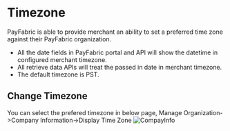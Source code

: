 # Timezone
PayFabric is able to provide merchant an ability to set a preferred time zone against their PayFabric organization. 
* All the date fields in PayFabric portal and API will show the datetime in configured merchant timezone. 
* All retrieve data APIs will treat the passed in date in merchant timezone.
* The default timezone is PST.

## Change Timezone
You can select the prefered timezone in below page, Manage Organization->Company Information->Display Time Zone
![CompayInfo](https://github.com/PayFabric/Portal/blob/master/PayFabric/Sections/Screenshots/CompanyInfo.png)

